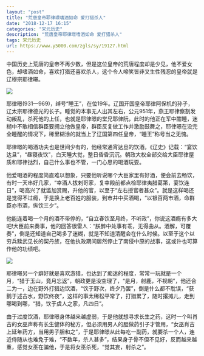 ```yaml
---
layout: "post"
title: "荒唐皇帝耶律璟嗜酒如命 爱打猎杀人"
date: "2018-12-17 16:15"
categories: "宋元历史"
description: "荒唐皇帝耶律璟嗜酒如命 爱打猎杀人"
tags: 宋元历史
url: https://www.y5000.com/zgls/sy/19127.html
---
```






中国历史上荒唐的皇帝不再少数，但是这位皇帝的荒唐程度却是少见，他不爱女色，却嗜酒如命，喜欢打猎还喜欢杀人，这个令人啼笑皆非又生性残忍的皇帝就是辽穆宗耶律暻。

![](https://img.y5000.com/uploads/allimg/170412/8-1F412104039206.jpg)

耶律暻(931—969)，绰号“睡王”，在位19年。辽国开国皇帝耶律阿保机的孙子，辽太宗耶律德光的长子。睡觉的本事无人出其左右，公元951年，燕王耶律察割发动叛乱，杀死他的上任，也就是耶律暻的堂兄耶律阮，此时的他正在军中酣睡，迷糊中不敢相信群臣要拥立他做皇帝，群臣反复做工作并激励鼓舞之，耶律暻在没完全睡醒的情况下，稀里糊涂的就当上了辽国第四任皇帝，“睡王”称号当之无愧。

耶律暻的喝酒功夫也是世间少有的，他经常通宵达旦的饮酒，《辽史》记载：“宴饮达旦”，“昼寝夜饮”，白天睡大觉，整日昏昏沉沉。朝政大权全部交给大臣耶律屋质和耶律挞烈，自己什么事也不管，一门心思的喝酒玩耍。

他爱喝酒的程度简直难以想象，只要他听说哪个大臣家里有好酒，便会前去畅饮，有时一天串好几家，“幸酒人拔剌哥家，复幸殿前都点检耶律夷腊葛第，宴饮连日”，喝高兴了就滥加赏赐，升他的官，以至于“左右授官者甚众”。就是这样喝还是觉得不过瘾，于是换上老百姓的服装，到市井中买酒喝，“以银百两市酒，命群臣亦市酒，纵饮三夕”。

他能连着喝一个月的酒不带停的，“自立春饮至月终，不听政”，你说这酒瘾有多大吧!大臣前来奏事，他的回答很雷人：“朕醉中处事有乖，无得曲从。酒解，可覆奏”，倒是还知道自己喝多了迷糊，就是不知道清醒会在什么时候。以至于这个以穷兵黩武见长的契丹族，在他执政期间居然停止了南侵中原的战事，这或许也可算作他的功绩吧。

![](https://img.y5000.com/uploads/allimg/170412/8-1F41210410AB.jpg)

耶律暻另一个癖好就是喜欢游猎，也达到了痴迷的程度，常常一玩就是一个月，“猎于玉山，竟月忘返”，朝政更是没空理了，“是月，射鹿，不视朝”，他还合二为一，边在野外打猎边饮酒，“饮于野次，终夕乃罢”，倒是什么都不耽误，“获鹅于述古水，野饮终夜”，这样的事太稀松平常了，打猎累了，随时撂摊儿，走到哪喝到哪，“猎，饮于虞人之家，凡四日”。

由于过度饮酒，耶律暻身体越来越虚弱，于是他就想寻求长生之药，这时一个叫肖古的女巫声称有长生健体的秘方，但必须用男人的胆做药引子才管用，“女巫肖古上延年药方，当用男子胆和之”，于是耶律暻从此每吃一副药，就要杀一个人，连近侍随从也难免于难，“不数年，杀人甚多”，结果身子骨不但不见好，反而越来越重，感觉女巫在骗他，于是将女巫杀死，“觉其妄，射杀之”。
